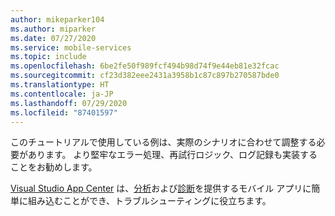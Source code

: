 ```yaml
---
author: mikeparker104
ms.author: miparker
ms.date: 07/27/2020
ms.service: mobile-services
ms.topic: include
ms.openlocfilehash: 6be2fe50f989fcf494b98d74f9e44eb81e32fcac
ms.sourcegitcommit: cf23d382eee2431a3958b1c87c897b270587bde0
ms.translationtype: HT
ms.contentlocale: ja-JP
ms.lasthandoff: 07/29/2020
ms.locfileid: "87401597"
---
```

このチュートリアルで使用している例は、実際のシナリオに合わせて調整する必要があります。 より堅牢なエラー処理、再試行ロジック、ログ記録も実装することをお勧めします。 

[Visual Studio App Center](https://appcenter.ms) は、[分析](https://docs.microsoft.com/appcenter/analytics)および[診断](https://docs.microsoft.com/appcenter/diagnostics/)を提供するモバイル アプリに簡単に組み込むことができ、トラブルシューティングに役立ちます。
